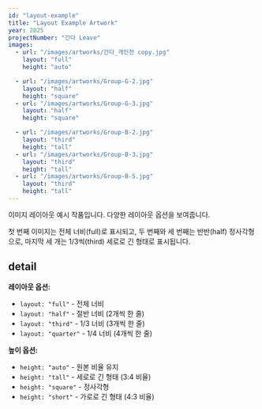 ```yaml
---
id: "layout-example"
title: "Layout Example Artwork"
year: 2025
projectNumber: "간다 Leave"
images:
  - url: "/images/artworks/간다_개인전 copy.jpg"
    layout: "full"
    height: "auto"

  - url: "/images/artworks/Group-G-2.jpg"
    layout: "half"
    height: "square"
  - url: "/images/artworks/Group-G-3.jpg"
    layout: "half"
    height: "square"

  - url: "/images/artworks/Group-B-2.jpg"
    layout: "third"
    height: "tall"
  - url: "/images/artworks/Group-B-3.jpg"
    layout: "third"
    height: "tall"
  - url: "/images/artworks/Group-B-5.jpg"
    layout: "third"
    height: "tall"
---
```


이미지 레이아웃 예시 작품입니다. 다양한 레이아웃 옵션을 보여줍니다.

첫 번째 이미지는 전체 너비(full)로 표시되고, 두 번째와 세 번째는 반반(half) 정사각형으로, 마지막 세 개는 1/3씩(third) 세로로 긴 형태로 표시됩니다.

## detail

**레이아웃 옵션:**
- `layout: "full"` - 전체 너비
- `layout: "half"` - 절반 너비 (2개씩 한 줄)
- `layout: "third"` - 1/3 너비 (3개씩 한 줄)
- `layout: "quarter"` - 1/4 너비 (4개씩 한 줄)

**높이 옵션:**
- `height: "auto"` - 원본 비율 유지
- `height: "tall"` - 세로로 긴 형태 (3:4 비율)
- `height: "square"` - 정사각형
- `height: "short"` - 가로로 긴 형태 (4:3 비율)
